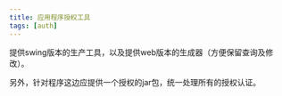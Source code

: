 ```yaml
---
title: 应用程序授权工具
tags: [auth]
---
```


提供swing版本的生产工具，以及提供web版本的生成器（方便保留查询及修改）。

另外，针对程序这边应提供一个授权的jar包，统一处理所有的授权认证。
